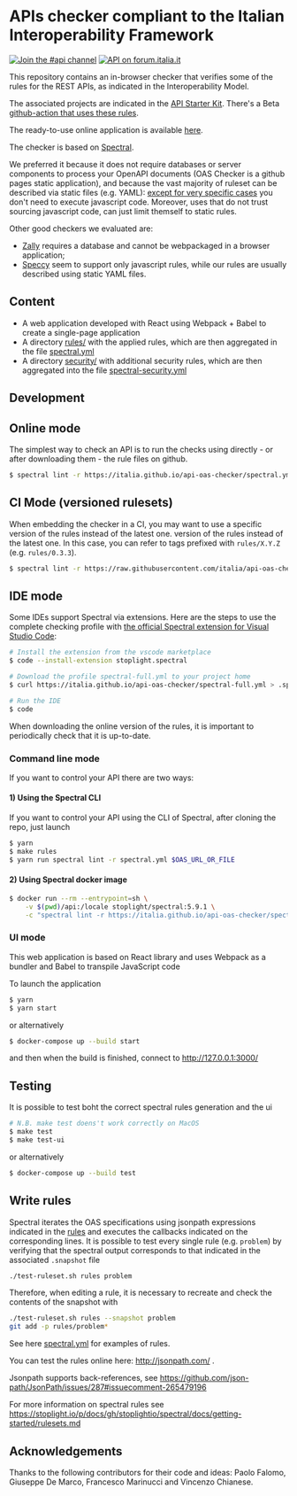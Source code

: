 # APIs checker compliant to the Italian Interoperability Framework

[![Join the #api channel](https://img.shields.io/badge/Slack-%23api-blue.svg?logo=slack)](https://developersitalia.slack.com/messages/CDKBYTG74)
[![API on forum.italia.it](https://img.shields.io/badge/Forum-interoperabilit%C3%A0-blue.svg)](https://forum.italia.it/c/piano-triennale/interoperabilita)

This repository contains an in-browser checker that verifies some of the rules for the REST APIs, as indicated in the Interoperability Model.

The associated projects are indicated in the [API Starter Kit](https://github.com/teamdigitale/api-starter-kit).
There's a Beta [github-action that uses these rules](https://github.com/teamdigitale/api-oas-checker-action).

The ready-to-use online application is available [here](https://teamdigitale.github.io/api-oas-checker).

The checker is based on [Spectral](https://github.com/stoplightio/spectral).

We preferred it because
it does not require databases or server components to process your OpenAPI documents (OAS Checker is a github pages static application),
and because the vast majority of ruleset can be described via static files (e.g. YAML):
[except for very specific cases](security/functions/) you don't need to execute javascript code.
Moreover, uses that do not trust sourcing javascript code, can just limit themself to static rules.

Other good checkers we evaluated are:

- [Zally](https://github.com/zalando/zally) requires a database and cannot be webpackaged in a browser application;
- [Speccy](https://github.com/wework/speccy) seem to support only javascript rules, while our rules are usually described using static YAML files.

## Content

- A web application developed with React using Webpack + Babel to create a single-page application
- A directory [rules/](rules/) with the applied rules, which are then aggregated in the file [spectral.yml](https://italia.github.io/api-oas-checker/spectral.yml)
- A directory [security/](security/) with additional security rules, which are then aggregated into the file [spectral-security.yml](https://italia.github.io/api-oas-checker/spectral-security.yml)

## Development

## Online mode

The simplest way to check an API is to run the checks using
directly - or after downloading them - the rule files on github.

```bash
$ spectral lint -r https://italia.github.io/api-oas-checker/spectral.yml $OAS_URL_OR_FILE
```

## CI Mode (versioned rulesets)

When embedding the checker in a CI, you may want to use a specific version of the rules instead of the latest one.
version of the rules instead of the latest one. In this case, you can refer to
tags prefixed with `rules/X.Y.Z` (e.g. `rules/0.3.3`).

```bash
$ spectral lint -r https://raw.githubusercontent.com/italia/api-oas-checker/rules/0.3.3/spectral.yml $OAS_URL_OR_FILE
```

## IDE mode

Some IDEs support Spectral via extensions.
Here are the steps to use the complete checking profile
with [the official Spectral extension for Visual Studio Code](https://github.com/stoplightio/vscode-spectral):

```bash
# Install the extension from the vscode marketplace
$ code --install-extension stoplight.spectral

# Download the profile spectral-full.yml to your project home
$ curl https://italia.github.io/api-oas-checker/spectral-full.yml > .spectral.yml

# Run the IDE
$ code
```

When downloading the online version of the rules, it is important to periodically check that it is up-to-date.

### Command line mode

If you want to control your API there are two ways:

#### 1) Using the Spectral CLI

If you want to control your API using the CLI of Spectral, after cloning the repo, just launch

```bash
$ yarn
$ make rules
$ yarn run spectral lint -r spectral.yml $OAS_URL_OR_FILE
```

#### 2) Using Spectral docker image

```bash
$ docker run --rm --entrypoint=sh \
    -v $(pwd)/api:/locale stoplight/spectral:5.9.1 \
    -c "spectral lint -r https://italia.github.io/api-oas-checker/spectral.yml /locale/openapi.yaml"
```

### UI mode

This web application is based on React library and uses Webpack as a bundler and Babel to transpile JavaScript code

To launch the application

```bash
$ yarn
$ yarn start
```
or alternatively

```bash
$ docker-compose up --build start
```

and then when the build is finished, connect to http://127.0.0.1:3000/

## Testing

It is possible to test boht the correct spectral rules generation and the ui

```bash
# N.B. make test doens't work correctly on MacOS
$ make test
$ make test-ui
```

or alternatively

```bash
$ docker-compose up --build test
```

## Write rules

Spectral iterates the OAS specifications using jsonpath expressions
indicated in the [rules](rules/)
and executes the callbacks indicated on the corresponding lines.
It is possible to test every single rule (e.g. `problem`) by verifying
that the spectral output corresponds to that indicated in the associated `.snapshot` file

```bash
./test-ruleset.sh rules problem
```

Therefore, when editing a rule, it is necessary to recreate and check the contents of the snapshot
with

```bash
./test-ruleset.sh rules --snapshot problem
git add -p rules/problem*
```

See here [spectral.yml](spectral.yml) for examples of rules.

You can test the rules online here: http://jsonpath.com/ .

Jsonpath supports back-references,
see https://github.com/json-path/JsonPath/issues/287#issuecomment-265479196

For more information on spectral rules see https://stoplight.io/p/docs/gh/stoplightio/spectral/docs/getting-started/rulesets.md

## Acknowledgements

Thanks to the following contributors for their code and ideas:
Paolo Falomo,
Giuseppe De Marco,
Francesco Marinucci
and Vincenzo Chianese.
